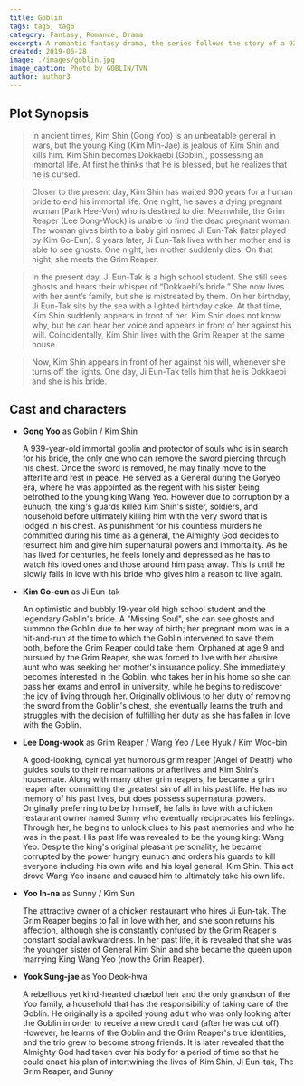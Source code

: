 ```yaml
---
title: Goblin
tags: tag5, tag6
category: Fantasy, Romance, Drama
excerpt: A romantic fantasy drama, the series follows the story of a 939-year-old Goblin, also known as the Protector of Souls, as he ends up falling for the girl destined to end his cursed immortal life.
created: 2019-06-28
image: ./images/goblin.jpg
image_caption: Photo by GOBLIN/TVN
author: author3
---
```


## Plot Synopsis

> In ancient times, Kim Shin (Gong Yoo) is an unbeatable general in wars, but the young King (Kim Min-Jae) is jealous of Kim Shin and kills him. Kim Shin becomes Dokkaebi (Goblin), possessing an immortal life. At first he thinks that he is blessed, but he realizes that he is cursed.

> Closer to the present day, Kim Shin has waited 900 years for a human bride to end his immortal life. One night, he saves a dying pregnant woman (Park Hee-Von) who is destined to die. Meanwhile, the Grim Reaper (Lee Dong-Wook) is unable to find the dead pregnant woman. The woman gives birth to a baby girl named Ji Eun-Tak (later played by Kim Go-Eun). 9 years later, Ji Eun-Tak lives with her mother and is able to see ghosts. One night, her mother suddenly dies. On that night, she meets the Grim Reaper.

> In the present day, Ji Eun-Tak is a high school student. She still sees ghosts and hears their whisper of “Dokkaebi’s bride.” She now lives with her aunt’s family, but she is mistreated by them. On her birthday, Ji Eun-Tak sits by the sea with a lighted birthday cake. At that time, Kim Shin suddenly appears in front of her. Kim Shin does not know why, but he can hear her voice and appears in front of her against his will. Coincidentally, Kim Shin lives with the Grim Reaper at the same house.

> Now, Kim Shin appears in front of her against his will, whenever she turns off the lights. One day, Ji Eun-Tak tells him that he is Dokkaebi and she is his bride.

## Cast and characters

- **Gong Yoo** as Goblin / Kim Shin 

    A 939-year-old immortal goblin and protector of souls who is in search for his bride, the only one who can remove the sword piercing through his chest. Once the sword is removed, he may finally move to the afterlife and rest in peace. He served as a General during the Goryeo era, where he was appointed as the regent with his sister being betrothed to the young king Wang Yeo. However due to corruption by a eunuch, the king's guards killed Kim Shin's sister, soldiers, and household before ultimately killing him with the very sword that is lodged in his chest. As punishment for his countless murders he committed during his time as a general, the Almighty God decides to resurrect him and give him supernatural powers and immortality. As he has lived for centuries, he feels lonely and depressed as he has to watch his loved ones and those around him pass away. This is until he slowly falls in love with his bride who gives him a reason to live again.

- **Kim Go-eun** as Ji Eun-tak

    An optimistic and bubbly 19-year old high school student and the legendary Goblin's bride. A "Missing Soul", she can see ghosts and summon the Goblin due to her way of birth; her pregnant mom was in a hit-and-run at the time to which the Goblin intervened to save them both, before the Grim Reaper could take them. Orphaned at age 9 and pursued by the Grim Reaper, she was forced to live with her abusive aunt who was seeking her mother's insurance policy. She immediately becomes interested in the Goblin, who takes her in his home so she can pass her exams and enroll in university, while he begins to rediscover the joy of living through her. Originally oblivious to her duty of removing the sword from the Goblin's chest, she eventually learns the truth and struggles with the decision of fulfilling her duty as she has fallen in love with the Goblin.

- **Lee Dong-wook** as Grim Reaper / Wang Yeo / Lee Hyuk / Kim Woo-bin 

    A good-looking, cynical yet humorous grim reaper (Angel of Death) who guides souls to their reincarnations or afterlives and Kim Shin's housemate. Along with many other grim reapers, he became a grim reaper after committing the greatest sin of all in his past life. He has no memory of his past lives, but does possess supernatural powers. Originally preferring to be by himself, he falls in love with a chicken restaurant owner named Sunny who eventually reciprocates his feelings. Through her, he begins to unlock clues to his past memories and who he was in the past. His past life was revealed to be the young king: Wang Yeo. Despite the king's original pleasant personality, he became corrupted by the power hungry eunuch and orders his guards to kill everyone including his own wife and his loyal general, Kim Shin. This act drove Wang Yeo insane and caused him to ultimately take his own life.

- **Yoo In-na** as Sunny / Kim Sun

    The attractive owner of a chicken restaurant who hires Ji Eun-tak. The Grim Reaper begins to fall in love with her, and she soon returns his affection, although she is constantly confused by the Grim Reaper's constant social awkwardness. In her past life, it is revealed that she was the younger sister of General Kim Shin and she became the queen upon marrying King Wang Yeo (now the Grim Reaper).

- **Yook Sung-jae** as Yoo Deok-hwa

    A rebellious yet kind-hearted chaebol heir and the only grandson of the Yoo family, a household that has the responsibility of taking care of the Goblin. He originally is a spoiled young adult who was only looking after the Goblin in order to receive a new credit card (after he was cut off). However, he learns of the Goblin and the Grim Reaper's true identities, and the trio grew to become strong friends. It is later revealed that the Almighty God had taken over his body for a period of time so that he could enact his plan of intertwining the lives of Kim Shin, Ji Eun-tak, The Grim Reaper, and Sunny
